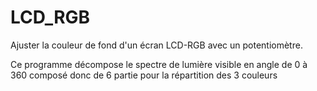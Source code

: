 # LCD_RGB

Ajuster la couleur de fond d'un écran LCD-RGB avec un potentiomètre.

Ce programme décompose le spectre de lumière visible en angle de 0 à 360 composé donc de 6 partie pour la répartition des 3 couleurs
